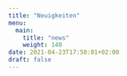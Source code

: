 ```yaml
---
title: "Neuigkeiten"
menu:
  main:
    title: "news"
    weight: 140
date: 2021-04-23T17:50:01+02:00
draft: false
---
```



